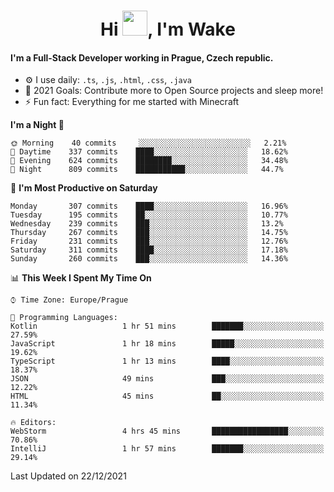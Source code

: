 <h1 align="center">Hi <img src="https://raw.githubusercontent.com/MrWakeCZ/MrWakeCZ/master/Hi.gif" width="40px" />, I'm Wake</h1>

#### I'm a Full-Stack Developer working in Prague, Czech republic.
- ⚙️ I use daily: `.ts`, `.js`, `.html`, `.css`, `.java`
- 🥅 2021 Goals: Contribute more to Open Source projects and sleep more!
- ⚡ Fun fact: Everything for me started with Minecraft

<!--START_SECTION:waka-->
**I'm a Night 🦉** 

```text
🌞 Morning    40 commits     ░░░░░░░░░░░░░░░░░░░░░░░░░   2.21% 
🌆 Daytime    337 commits    ████░░░░░░░░░░░░░░░░░░░░░   18.62% 
🌃 Evening    624 commits    ████████░░░░░░░░░░░░░░░░░   34.48% 
🌙 Night      809 commits    ███████████░░░░░░░░░░░░░░   44.7%

```
📅 **I'm Most Productive on Saturday** 

```text
Monday       307 commits    ████░░░░░░░░░░░░░░░░░░░░░   16.96% 
Tuesday      195 commits    ██░░░░░░░░░░░░░░░░░░░░░░░   10.77% 
Wednesday    239 commits    ███░░░░░░░░░░░░░░░░░░░░░░   13.2% 
Thursday     267 commits    ███░░░░░░░░░░░░░░░░░░░░░░   14.75% 
Friday       231 commits    ███░░░░░░░░░░░░░░░░░░░░░░   12.76% 
Saturday     311 commits    ████░░░░░░░░░░░░░░░░░░░░░   17.18% 
Sunday       260 commits    ███░░░░░░░░░░░░░░░░░░░░░░   14.36%

```


📊 **This Week I Spent My Time On** 

```text
⌚︎ Time Zone: Europe/Prague

💬 Programming Languages: 
Kotlin                   1 hr 51 mins        ███████░░░░░░░░░░░░░░░░░░   27.59% 
JavaScript               1 hr 18 mins        █████░░░░░░░░░░░░░░░░░░░░   19.62% 
TypeScript               1 hr 13 mins        ████░░░░░░░░░░░░░░░░░░░░░   18.37% 
JSON                     49 mins             ███░░░░░░░░░░░░░░░░░░░░░░   12.22% 
HTML                     45 mins             ██░░░░░░░░░░░░░░░░░░░░░░░   11.34%

🔥 Editors: 
WebStorm                 4 hrs 45 mins       █████████████████░░░░░░░░   70.86% 
IntelliJ                 1 hr 57 mins        ███████░░░░░░░░░░░░░░░░░░   29.14%

```


 Last Updated on 22/12/2021
<!--END_SECTION:waka-->
